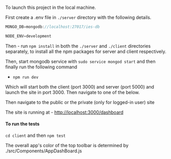 To launch this project in the local machine.

First create a .env file in `./server` directory with the following details.

```js
MONGO_DB=mongodb://localhost:27017/ies-db

NODE_ENV=development

```

Then - run `npm install` in both the `./server` and `./client` directories separately, to install all the npm packages for server and client respectively.

Then, start mongodb service with `sudo service mongod start` and then finally run the following command

- `npm run dev`

Which will start both the client (port 3000) and server (port 5000) and launch the site in port 3000. Then navigate to one of the below.

Then navigate to the public or the private (only for logged-in user) site

The site is running at - [http://localhost:3000/dashboard](http://localhost:3000/dashboard)

#### To run the tests

`cd client` and then `npm test`


The overall app's color of the top toolbar is determined by
./src/Components/AppDashBoard.js
